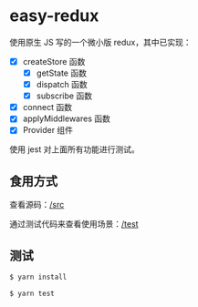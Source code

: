 # easy-redux

使用原生 JS 写的一个微小版 redux，其中已实现：

- [x] createStore 函数
    - [x] getState 函数
    - [x] dispatch 函数
    - [x] subscribe 函数
- [x] connect 函数
- [x] applyMiddlewares 函数
- [x] Provider 组件

使用 jest 对上面所有功能进行测试。

## 食用方式

查看源码：[/src](https://github.com/Haixiang6123/easy-redux/tree/master/src)

通过测试代码来查看使用场景：[/test](https://github.com/Haixiang6123/easy-redux/tree/master/test)

## 测试

```bash
$ yarn install

$ yarn test
```
